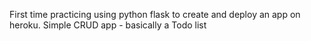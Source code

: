 First time practicing using python flask to create and deploy an app on heroku. 
Simple CRUD app - basically a Todo list
